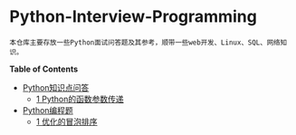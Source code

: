 # Python-Interview-Programming

	本仓库主要存放一些Python面试问答题及其参考，顺带一些web开发、Linux、SQL、网络知识。

**Table of Contents**


   * [Python知识点问答](./Python_Q_A/Readme.md)
      * [1 Python的函数参数传递](./Python_Q_A/args_transfer.md)
   * [Python编程题](./Python_Programming/Readme.md)
      * [1 优化的冒泡排序](./Python_Programming/improved_bubble_sort.md)

